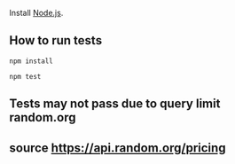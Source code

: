 Install [Node.js](https://nodejs.org/en/).

## How to run tests

```
npm install

npm test
```
## Tests may not pass due to query limit random.org 
## source https://api.random.org/pricing